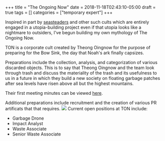 +++
title = "The Ongoing Now"
date = 2018-11-18T02:43:10-05:00
draft = true
tags = []
categories = ["temporary expert"]
+++

Inspired in part by [seasteaders](https://www.youtube.com/watch?v=DKfp0-hEXrU) and other such cults which are entirely engaged in a utopia-building project even if that utopia looks like a nightmare to outsiders, I've begun building my own mythology of The Ongoing Now.

TON is a corporate cult created by Theong Oingnow for the purpose of preparing for the Bow Sink, the day that Noah's ark finally capsizes.

Preparations include the collection, analysis, and categorization of various discarded objects. This is to say that Theong Oingnow and the team look through trash and discuss the materiality of the trash and its usefulness to us in a future in which they build a new society on floating garbage patches after sea levels have risen above all but the highest mountains.

Their first meeting minutes can be viewed [here](https://docs.google.com/document/d/1Ufoiln4wtkTcjDvOkOpZJ48fPEBYsrv57wsGRAIhNN8/edit?usp=sharing).

Additional preparations include recruitment and the creation of various PR artificats that that requires.
![](/images/TempExp/trash/WastePlace.jpg)
Current open positions at TON include:

* Garbage Drone
* Impact Analyst
* Waste Associate
* Senior Waste Associate
